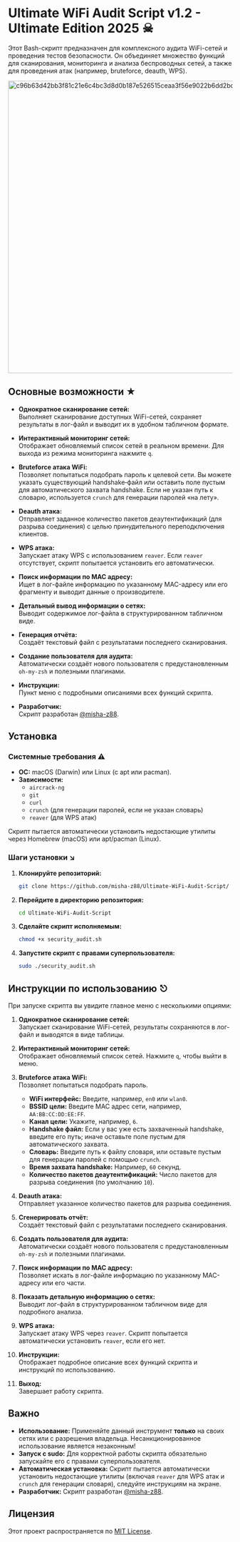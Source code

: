 # Ultimate WiFi Audit Script v1.2 - Ultimate Edition 2025 ☠︎ 

Этот Bash-скрипт предназначен для комплексного аудита WiFi-сетей и проведения тестов безопасности. Он объединяет множество функций для сканирования, мониторинга и анализа беспроводных сетей, а также для проведения атак (например, bruteforce, deauth, WPS).

<img width="656" alt="c96b63d42bb3f81c21e6c4bc3d8d0b187e526515ceaa3f56e9022b6dd2bc6fea" src="https://github.com/user-attachments/assets/178b8eed-0ba9-4a34-8980-7ddae3fd8f1f" />


## Основные возможности ★

- **Однократное сканирование сетей:**  
  Выполняет сканирование доступных WiFi-сетей, сохраняет результаты в лог-файл и выводит их в удобном табличном формате.

- **Интерактивный мониторинг сетей:**  
  Отображает обновляемый список сетей в реальном времени. Для выхода из режима мониторинга нажмите `q`.

- **Bruteforce атака WiFi:**  
  Позволяет попытаться подобрать пароль к целевой сети. Вы можете указать существующий handshake‑файл или оставить поле пустым для автоматического захвата handshake. Если не указан путь к словарю, используется `crunch` для генерации паролей «на лету».

- **Deauth атака:**  
  Отправляет заданное количество пакетов деаутентификаций (для разрыва соединения) с целью принудительного переподключения клиентов.

- **WPS атака:**  
  Запускает атаку WPS с использованием `reaver`. Если `reaver` отсутствует, скрипт попытается установить его автоматически.

- **Поиск информации по MAC адресу:**  
  Ищет в лог-файле информацию по указанному MAC-адресу или его фрагменту и выводит данные о производителе.

- **Детальный вывод информации о сетях:**  
  Выводит содержимое лог-файла в структурированном табличном виде.

- **Генерация отчёта:**  
  Создаёт текстовый файл с результатами последнего сканирования.

- **Создание пользователя для аудита:**  
  Автоматически создаёт нового пользователя с предустановленным `oh-my-zsh` и полезными плагинами.

- **Инструкции:**  
  Пункт меню с подробными описаниями всех функций скрипта.

- **Разработчик:**  
  Скрипт разработан [@misha-z88](https://github.com/misha-z88).

## Установка

### Системные требования ⚠︎

- **ОС:** macOS (Darwin) или Linux (с apt или pacman).
- **Зависимости:**  
  - `aircrack-ng`
  - `git`
  - `curl`
  - `crunch` (для генерации паролей, если не указан словарь)
  - `reaver` (для WPS атак)

Скрипт пытается автоматически установить недостающие утилиты через Homebrew (macOS) или apt/pacman (Linux).

### Шаги установки ↘︎

1. **Клонируйте репозиторий:**
   ```bash
   git clone https://github.com/misha-z88/Ultimate-WiFi-Audit-Script/
   ```

2. **Перейдите в директорию репозитория:**
   ```bash
   cd Ultimate-WiFi-Audit-Script
   ```

3. **Сделайте скрипт исполняемым:**
   ```bash
   chmod +x security_audit.sh
   ```

4. **Запустите скрипт с правами суперпользователя:**
   ```bash
   sudo ./security_audit.sh
   ```

## Инструкции по использованию ⎋

При запуске скрипта вы увидите главное меню с несколькими опциями:

1. **Однократное сканирование сетей:**  
   Запускает сканирование WiFi-сетей, результаты сохраняются в лог-файл и выводятся в виде таблицы.

2. **Интерактивный мониторинг сетей:**  
   Отображает обновляемый список сетей. Нажмите `q`, чтобы выйти в меню.

3. **Bruteforce атака WiFi:**  
   Позволяет попытаться подобрать пароль.  
   - **WiFi интерфейс:** Введите, например, `en0` или `wlan0`.  
   - **BSSID цели:** Введите MAC адрес сети, например, `AA:BB:CC:DD:EE:FF`.  
   - **Канал цели:** Укажите, например, `6`.  
   - **Handshake файл:** Если у вас уже есть захваченный handshake, введите его путь; иначе оставьте поле пустым для автоматического захвата.  
   - **Словарь:** Введите путь к файлу словаря, или оставьте пустым для генерации паролей с помощью `crunch`.  
   - **Время захвата handshake:** Например, `60` секунд.  
   - **Количество пакетов деаутентификаций:** Число пакетов для разрыва соединения (по умолчанию `10`).

4. **Deauth атака:**  
   Отправляет указанное количество пакетов для разрыва соединения.

5. **Сгенерировать отчёт:**  
   Создаёт текстовый файл с результатами последнего сканирования.

6. **Создать пользователя для аудита:**  
   Автоматически создаёт нового пользователя с предустановленным `oh-my-zsh` и полезными плагинами.

7. **Поиск информации по MAC адресу:**  
   Позволяет искать в лог-файле информацию по указанному MAC-адресу или его части.

8. **Показать детальную информацию о сетях:**  
   Выводит лог-файл в структурированном табличном виде для подробного анализа.

9. **WPS атака:**  
   Запускает атаку WPS через `reaver`. Скрипт попытается автоматически установить `reaver`, если его нет.

10. **Инструкции:**  
    Отображает подробное описание всех функций скрипта и инструкций по использованию.

11. **Выход:**  
    Завершает работу скрипта.

## Важно

- **Использование:** Применяйте данный инструмент **только** на своих сетях или с разрешения владельца. Несанкционированное использование является незаконным!
- **Запуск с sudo:** Для корректной работы скрипта обязательно запускайте его с правами суперпользователя.
- **Автоматическая установка:** Скрипт пытается автоматически установить недостающие утилиты (включая `reaver` для WPS атак и `crunch` для генерации словаря), следуйте инструкциям на экране.
- **Разработчик:** Скрипт разработан [@misha-z88](https://github.com/misha-z88).

## Лицензия

Этот проект распространяется по [MIT License](LICENSE).
